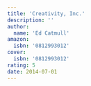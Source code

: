 ```yaml
---
title: 'Creativity, Inc.'
description: ''
author:
  name: 'Ed Catmull'
amazon:
  isbn: '0812993012'
cover:
  isbn: '0812993012'
rating: 5
date: 2014-07-01
---
```

